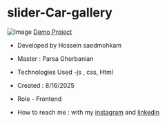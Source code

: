 # slider-Car-gallery
![Image](https://github.com/user-attachments/assets/ce5359f0-5a4f-432f-8871-5fdec295a19d)
[Demo Project]()

- Developed by Hossein saedmohkam

- Master : Parsa Ghorbanian 

- Technologies Used -js , css, Html 

- Created : 8/16/2025

- Role - Frontend

- How to reach me : with my [instagram](https://www.instagram.com/Hossein_saedmohkam.dev) and [linkedin](https://www.linkedin.com/in/Hossein-saedmohkam)
